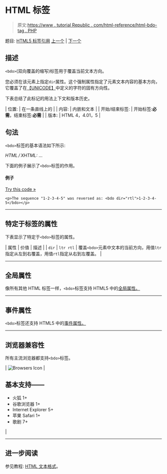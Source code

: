 # HTML <bdo>标签</bdo>

> 原文:[https://www . tutorial Republic . com/html-reference/html-bdo-tag . PHP](https://www.tutorialrepublic.com/html-reference/html-bdo-tag.php)

题目: [HTML5 标签引用](html5-tags.php) [上一个](html5-bdi-tag.php) | [下一个](html-big-tag.php)

## 描述

`<bdo>`(双向覆盖的缩写)标签用于覆盖当前文本方向。

您必须在该元素上指定`dir`属性。这个强制属性指定了元素文本内容的基本方向，它覆盖了在[【UNICODE】](https://www.w3.org/TR/html4/references.html#ref-UNICODE)中定义的字符的固有方向性。

下表总结了此标记的用法上下文和版本历史。

| 位置: | 在一条直线上的 |
| 内容: | 内嵌和文本 |
| 开始/结束标签: | 开始标签:**必需**，结束标签:**必需** |
| 版本: | HTML 4，4.01，5 |

## 句法

`<bdo>`标签的基本语法如下所示:

*HTML / XHTML:* <bdo dir="ltr|rtl"> ... </bdo>

下面的例子展示了`<bdo>`标签的作用。

#### 例子

[Try this code »](../codelab.php?topic=html&file=bdo-tag "Try this code using online Editor")

```
<p>The sequence "1-2-3-4-5" was reversed as: <bdo dir="rtl">1-2-3-4-5</bdo></p>
```

* * *

## 特定于标签的属性

下表显示了特定于`<bdo>`标签的属性。

| 属性 | 价值 | 描述 |
| `dir` | `ltr
rtl` | 覆盖`<bdo>`元素中文本的当前方向，用值`ltr`指定从左到右覆盖，用值`rtl`指定从右到左覆盖。 |

* * *

## 全局属性

像所有其他 HTML 标签一样，`<bdo>`标签支持 HTML5 中的[全局属性。](html5-global-attributes.php)

* * *

## 事件属性

`<bdo>`标签还支持 HTML5 中的[事件属性。](html5-event-attributes.php)

* * *

## 浏览器兼容性

所有主流浏览器都支持`<bdo>`标签。

| ![Browsers Icon](../Images/e9331123c77668c1832e541c2fca1002.png) | 

## 基本支持——

*   火狐 1+
*   谷歌浏览器 1+
*   Internet Explorer 5+
*   苹果 Safari 1+
*   歌剧 7+

 |

* * *

## 进一步阅读

参见教程: [HTML 文本格式](../html-tutorial/html-text-formatting.php)。